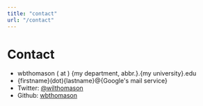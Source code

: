 ```yaml
---
title: "contact"
url: "/contact"
---
```


# Contact

* wbthomason ( at ) {my department, abbr.}.{my university}.edu
* {firstname}(dot){lastname}@{Google's mail service}
* Twitter: [@wilthomason](https://twitter.com/wilthomason)
* Github: [wbthomason](https://github.com/wbthomason)
